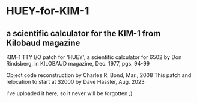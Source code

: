 # HUEY-for-KIM-1
a scientific calculator for the KIM-1 from Kilobaud magazine
---

 KIM-1 TTY I/O patch for 'HUEY', a scientific calculator for 6502
 by Don Rindsberg, in KILOBAUD magazine, Dec. 1977, pgs. 94-99

 Object code reconstruction by Charles R. Bond, Mar., 2008
 This patch and relocation to start at $2000 by Dave Hassler, Aug. 2023


I've uploaded it here, so it never will be forgotten ;)

